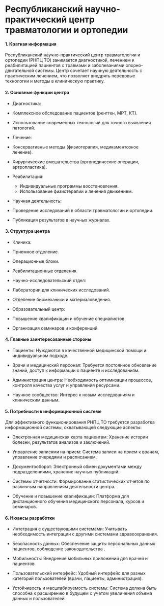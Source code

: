 # Республиканский научно-практический центр травматологии и ортопедии

#### 1. Краткая информация
Республиканский научно-практический центр травматологии и ортопедии (РНПЦ ТО) занимается диагностикой, лечением и реабилитацией пациентов с травмами и заболеваниями опорно-двигательной системы. Центр сочетает научную деятельность с практическим лечением, что позволяет внедрять передовые технологии и методы в клиническую практику.

#### 2. Основные функции центра
- Диагностика:
 - Комплексное обследование пациентов (рентген, МРТ, КТ).
 - Использование современных технологий для точного выявления патологий.

- Лечение:
 - Консервативные методы (физиотерапия, медикаментозное лечение).
 - Хирургические вмешательства (ортопедические операции, артропластика).

- Реабилитация:
   - Индивидуальные программы восстановления.
   - Использование физиотерапии и лечения движением.

- Научная деятельность:
 - Проведение исследований в области травматологии и ортопедии.
 - Публикация результатов в научных журналах.

#### 3. Структура центра
- Клиника:
 - Приемное отделение.
 - Операционные блоки.
 - Реабилитационные отделения.

- Научно-исследовательский отдел:
 - Лаборатории для клинических исследований.
 - Отделение биомеханики и материаловедения.

- Образовательный центр:
 - Повышение квалификации и обучение специалистов.
 - Организация семинаров и конференций.

#### 4. Главные заинтересованные стороны
- Пациенты:
   Нуждаются в качественной медицинской помощи и индивидуальном подходе.

- Врачи и медицинский персонал:
   Требуется постоянное обновление знаний, доступ к информации о пациенте и исследованиям.

- Администрация центра:
   Необходимость оптимизации процессов, контроля качества услуг и управления ресурсами.

- Научное сообщество:
   Интерес к новым исследованиям и клиническим данным.

#### 5. Потребности в информационной системе
Для эффективного функционирования РНПЦ ТО требуется разработка информационной системы, охватывающей следующие аспекты:

- Электронная медицинская карта пациентам:
   Хранение истории болезни, результатов анализов и заключений.
 
- Управление записями на прием:
   Система записи на прием к врачам, управление очередями и расписанием.

- Документооборот:
   Электронный обмен документами между подразделениями, хранение научных публикаций.

- Системы отчетности:
   Формирование статистических отчетов по различным направлениям деятельности центра.

- Обучение и повышение квалификации:
   Платформа для дистанционного обучения медицинского персонала, курсов и семинаров.

#### 6. Нюансы разработки
- Интеграция с существующими системами:
   Учитывать необходимость интеграции с другими системами здравоохранения.

- Безопасность данных:
   Обеспечение защиты персональных данных пациентов, соблюдение законодательства .

- Мобильность:
   Внедрение мобильных приложений для врачей и пациентов.

- Пользовательский интерфейс:
   Удобный интерфейс для разных категорий пользователей (врачи, пациенты, администрация).

- Устойчивость и масштабируемость системы:
   Система должна быть способна к расширению в будущем с учетом увеличения объема данных и пользователей.
